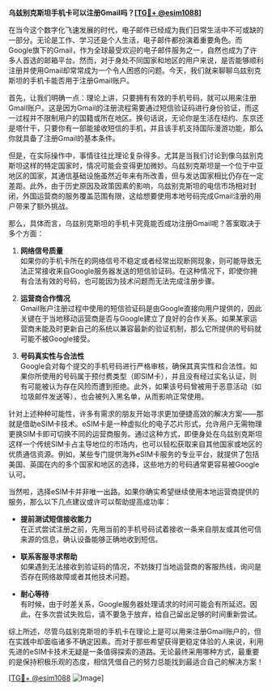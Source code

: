 **乌兹别克斯坦手机卡可以注册Gmail吗？[[TG💪+ @esim1088](https://t.me/s/esim1088)]**

在当今这个数字化飞速发展的时代，电子邮件已经成为我们日常生活中不可或缺的一部分。无论是工作、学习还是个人生活，电子邮件都扮演着重要角色。而Google旗下的Gmail，作为全球最受欢迎的电子邮件服务之一，自然也成为了许多人首选的邮箱平台。然而，对于身处不同国家和地区的用户来说，是否能够顺利注册并使用Gmail却常常成为一个令人困惑的问题。今天，我们就来聊聊乌兹别克斯坦的手机卡能否用于注册Gmail账户。

首先，让我们明确一点：理论上讲，只要拥有有效的手机号码，就可以用来注册Gmail账户。这是因为Gmail的注册流程需要通过短信验证码进行身份验证，而这一过程并不限制用户的国籍或所在地区。换句话说，无论你是生活在纽约、东京还是塔什干，只要你有一部能接收短信的手机，并且该手机支持国际漫游功能，那么你就具备了注册Gmail的基本条件。

但是，在实际操作中，事情往往比理论复杂得多。尤其是当我们讨论到像乌兹别克斯坦这样的特定国家时，情况可能会变得更加微妙。乌兹别克斯坦是一个位于中亚地区的国家，其通信基础设施虽然近年来有所改善，但与发达国家相比仍存在一定差距。此外，由于历史原因及政策因素的影响，乌兹别克斯坦的电信市场相对封闭，外国运营商的服务覆盖范围有限，这给想要使用本地号码完成Gmail注册的用户带来了额外挑战。

那么，具体而言，乌兹别克斯坦的手机卡究竟能否成功注册Gmail呢？答案取决于多个方面：

1. **网络信号质量**  
   如果你的手机卡所在的网络信号不稳定或者经常出现断网现象，则可能导致无法正常接收来自Google服务器发送的短信验证码。在这种情况下，即使你拥有合法有效的号码，也可能因为技术问题而无法完成注册步骤。

2. **运营商合作情况**  
   Gmail账户注册过程中使用的短信验证码是由Google直接向用户提供的，因此关键在于当地移动运营商是否与Google建立了良好的合作关系。如果某家运营商未能及时更新自己的系统以兼容最新的验证机制，那么它所提供的号码就可能不被Google接受。

3. **号码真实性与合法性**  
   Google会对每个提交的手机号码进行严格审核，确保其真实性和合法性。如果你所使用的号码属于预付费类型（即SIM卡），并且没有经过实名认证，则有可能被认为存在风险而遭到拒绝。此外，如果该号码曾被用于恶意活动（如垃圾邮件发送等），也会被列入黑名单，从而影响正常使用。

针对上述种种可能性，许多有需求的朋友开始寻求更加便捷高效的解决方案——那就是借助eSIM卡技术。eSIM卡是一种虚拟化的电子芯片形式，允许用户无需物理更换SIM卡即可切换不同的运营商服务。通过这种方式，即便身处在乌兹别克斯坦这样一个传统SIM卡占主导地位的市场内，也可以轻松获取来自其他国家或地区的优质通信资源。例如，某些专门提供海外eSIM卡服务的专业平台，就提供了包括美国、英国在内的多个国家和地区的选择，这些地方的号码通常更容易被Google认可。

当然啦，选择eSIM卡并非唯一出路。如果你确实希望继续使用本地运营商提供的服务，那么以下几点建议或许可以帮助提高成功率：

- **提前测试短信接收能力**  
  在正式尝试注册之前，先用当前的手机号码试着接收一条来自朋友或其他可信来源的信息，确认设备能够正确地收到短信。
  
- **联系客服寻求帮助**  
  如果遇到无法接收到验证码的情况，不妨拨打当地运营商的客服热线，询问是否存在网络故障或者其他技术问题。

- **耐心等待**  
  有时候，由于时差关系，Google服务器处理请求的时间可能会有所延迟。因此，在多次尝试失败后，请不要急于放弃，给自己留出足够的时间重新尝试。

综上所述，尽管乌兹别克斯坦的手机卡在理论上是可以用来注册Gmail账户的，但在实践中却面临诸多不确定因素。而对于那些希望获得更稳定体验的人来说，利用先进的eSIM卡技术无疑是一条值得探索的道路。无论最终采用哪种方式，最重要的是保持积极乐观的态度，相信凭借自己的努力总能找到最适合自己的解决方案！

[[TG💪+ @esim1088](https://t.me/s/esim1088) ![Image](https://i.postimg.cc/4NQfJmqS/Snipaste-2025-05-13-00-14-12.png)]